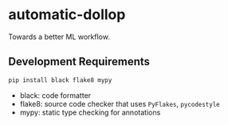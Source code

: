 # automatic-dollop

Towards a better ML workflow.

## Development Requirements

```bash
pip install black flake8 mypy
```
* black: code formatter
* flake8: source code checker that uses `PyFlakes`, `pycodestyle`
* mypy: static type checking for annotations
